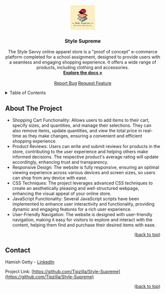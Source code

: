 <a name="readme-top"></a>

<!-- PROJECT LOGO -->
<br />
<div align="center">
  <a href="https://github.com/Tipzilla/Style-Supreme">
    <img src="public/assets/images/logo.png" alt="Logo" width="80" height="80">
  </a>

<h3 align="center">Style Supreme</h3>

  <p align="center">
      The Style Savvy online apparel store is a "proof of concept" e-commerce platform completed for a school assignment, designed to provide users with a seamless and engaging shopping experience. It offers a wide range of products, including clothing and accessories.
    <br />
    <a href="https://github.com/Tipzilla/Style-Supreme"><strong>Explore the docs »</strong></a>
    <br />
    <br />
    <a href="https://github.com/Tipzilla/Style-Supreme/issues">Report Bug</a>
    <a href="https://github.com/Tipzilla/Style-Supreme/issues">Request Feature</a>
  </p>
</div>



<!-- TABLE OF CONTENTS -->
<details>
  <summary>Table of Contents</summary>
  <ol>
    <li><a href="#about-the-project">About The Project</a></li>
    <li><a href="#contact">Contact</a></li>
  </ol>
</details>



<!-- ABOUT THE PROJECT -->
## About The Project

<ul>
                        <li>Shopping Cart Functionality: Allows users to add items to their cart, specify sizes, and quantities, and manage their selections. They can also remove items, update quantities, and view the total price in real-time as they make changes, ensuring a convenient and efficient shopping experience.</li>
                        <li>Product Reviews: Users can write and submit reviews for products in the store, contributing to the user experience and helping others make informed decisions. The respective product's average rating will update accordingly, enhancing trust and transparency.</li>
                        <li>Responsive Design: The website is fully responsive, ensuring an optimal viewing experience across various devices and screen sizes, so users can shop from any device with ease.</li>
                        <li>CSS Techniques: The project leverages advanced CSS techniques to create an aesthetically pleasing and well-structured webpage, enhancing the visual appeal of your online store.</li>
                        <li>JavaScript Functionality: Several JavaScript scripts have been implemented to enhance user interactivity and functionality, providing dynamic and engaging features for a rich user experience.</li>
                        <li>User-Friendly Navigation: The website is designed with user-friendly navigation, making it easy for visitors to explore and interact with the content, helping them find and purchase their desired items with ease.</li> 
</ul>

<p align="right">(<a href="#readme-top">back to top</a>)</p>



<!-- CONTACT -->
## Contact

Hamish Getty - [LinkedIn](https://www.linkedin.com/in/hamish-getty-596894269/)

Project Link: [https://github.com/Tipzilla/Style-Supreme](https://github.com/Tipzilla/Style-Supreme)

<p align="right">(<a href="#readme-top">back to top</a>)</p>

